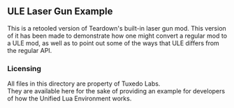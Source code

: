 ## ULE Laser Gun Example
This is a retooled version of Teardown's built-in laser gun mod.
This version of it has been made to demonstrate how one might convert a
regular mod to a ULE mod, as well as to point out some of the ways that ULE differs from the regular API.

### Licensing
All files in this directory are property of Tuxedo Labs.  
They are available here for the sake of providing an example for developers of how the Unified Lua Environment works.